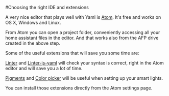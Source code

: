 #Choosing the right IDE and extensions

A very nice editor that plays well with Yaml is [Atom](https://atom.io). It's free and works on OS X, Windows and Linux.

From Atom you can open a project folder, conveniently accessing all your home assistant files in the editor. And that works also from the AFP drive created in the above step.

Some of the useful extensions that will save you some time are:

[Linter](https://atom.io/packages/linter) and [Linter-js-yaml](https://atom.io/packages/linter-js-yaml) will check your syntax is correct, right in the Atom editor and will save you a lot of time.

[Pigments](https://atom.io/packages/pigments) and [Color picker](https://atom.io/packages/color-picker) will be useful when setting up your smart lights.

You can install those extensions directly from the Atom settings page.
